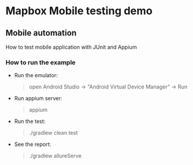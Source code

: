 Mapbox Mobile testing demo
=========================

## Mobile automation

How to test mobile application with JUnit and Appium

### How to run the example

* Run the emulator:
  > open Android Studio -> "Android Virtual Device Manager" -> Run

* Run appium server:
  > appium

* Run the test:
  > ./gradlew clean test

* See the report:  
  > ./gradlew  allureServe
 